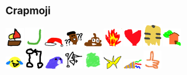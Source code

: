 # Crapmoji

<img src="https://raw.githubusercontent.com/kimvermeer/crapmoji/master/emoji/crappy_boat.png" alt="crappy boat" width="50px">
<img src="https://raw.githubusercontent.com/kimvermeer/crapmoji/master/emoji/crappy_checkmark.png" alt="crappy checkmark" width="50px">
<img src="https://raw.githubusercontent.com/kimvermeer/crapmoji/master/emoji/crappy_christmas.png" alt="crappy christmas" width="50px">
<img src="https://raw.githubusercontent.com/kimvermeer/crapmoji/master/emoji/crappy_confused_nick_young.png" alt="crappy confused nick young" width="50px">
<img src="https://raw.githubusercontent.com/kimvermeer/crapmoji/master/emoji/crappy_crap.png" alt="crappy crap" width="50px">
<img src="https://raw.githubusercontent.com/kimvermeer/crapmoji/master/emoji/crappy_fire.png" alt="crappy fire" width="50px">
<img src="https://raw.githubusercontent.com/kimvermeer/crapmoji/master/emoji/crappy_heart.png" alt="crappy heart" width="50px">
<img src="https://raw.githubusercontent.com/kimvermeer/crapmoji/master/emoji/crappy_hessie.png" alt="crappy hessie" width="50px">
<img src="https://raw.githubusercontent.com/kimvermeer/crapmoji/master/emoji/crappy_house_with_garden.png" alt="crappy house with garden" width="50px">
<img src="https://raw.githubusercontent.com/kimvermeer/crapmoji/master/emoji/crappy_joy.png" alt="crappy joy" width="50px">
<img src="https://raw.githubusercontent.com/kimvermeer/crapmoji/master/emoji/crappy_merged.png" alt="crappy merged" width="50px">
<img src="https://raw.githubusercontent.com/kimvermeer/crapmoji/master/emoji/crappy_parrot.png" alt="crappy parrot" width="50px">
<img src="https://raw.githubusercontent.com/kimvermeer/crapmoji/master/emoji/crappy_reverted.png" alt="crappy reverted" width="50px">
<img src="https://raw.githubusercontent.com/kimvermeer/crapmoji/master/emoji/crappy_rockstar.png" alt="crappy rockstar" width="50px">
<img src="https://raw.githubusercontent.com/kimvermeer/crapmoji/master/emoji/crappy_star.png" alt="crappy star" width="50px">
<img src="https://raw.githubusercontent.com/kimvermeer/crapmoji/master/emoji/crappy_tada.png" alt="crappy tada" width="50px">
<img src="https://raw.githubusercontent.com/kimvermeer/crapmoji/master/emoji/crappy_thumbsup.png" alt="crappy thumbsup" width="50px">

